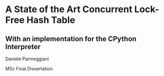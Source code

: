 # A State of the Art Concurrent Lock-Free Hash Table

## With an implementation for the CPython Interpreter

Daniele Parmeggiani

MSc Final Dissertation.

